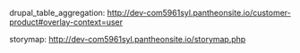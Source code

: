drupal_table_aggregation: http://dev-com5961syl.pantheonsite.io/customer-product#overlay-context=user

storymap: http://dev-com5961syl.pantheonsite.io/storymap.php